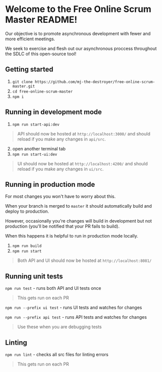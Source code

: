# Welcome to the Free Online Scrum Master README!

Our objective is to promote asynchronous development with fewer and more efficient meetings.

We seek to exercise and flesh out our asynchronous proccess throughout the SDLC of this open-source tool!

## Getting started

1) `git clone https://github.com/mj-the-destroyer/free-online-scrum-master.git`
2) `cd free-online-scrum-master`
3) `npm i`

## Running in development mode

1) `npm run start-api:dev`
> API should now be hosted at `http://localhost:3000/` and should reload if you make any changes in `api/src`.
2) open another terminal tab
3) `npm run start-ui:dev`
> UI should now be hosted at `http://localhost:4200/` and should reload if you make any changes in `ui/src`.

## Running in production mode

For most changes you won't have to worry about this.

When your branch is merged to `master` it should automatically build and deploy to production.

However, occasionally you're changes will build in development but not production (you'll be notified that your PR fails to build).

When this happens it is helpful to run in production mode locally.

1) `npm run build`
2) `npm run start`
> Both API and UI should now be hosted at `http://localhost:8081/`

## Running unit tests

`npm run test` - runs both API and UI tests once
> This gets run on each PR

`npm run --prefix ui test` - runs UI tests and watches for changes

`npm run --prefix api test` - runs API tests and watches for changes
> Use these when you are debugging tests

## Linting

`npm run lint` - checks all src files for linting errors
> This gets run on each PR

